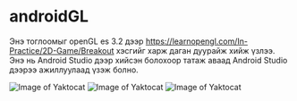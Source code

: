 # androidGL
Энэ тоглоомыг openGL es 3.2 дээр https://learnopengl.com/In-Practice/2D-Game/Breakout хэсгийг харж даган дуурайж хийж үзлээ. 
Энэ нь Android Studio дээр хийсэн болохоор татаж аваад Android Studio дээрээ ажиллуулаад үзэж болно.  

![Image of Yaktocat](https://lh3.googleusercontent.com/fife/ABSRlIo5UPfD9jDitflFXGM_odDC2GiA30qWdE4ddIMqlEB6kqBk9l1FSfmjdiiHpI4cX0R9nGMZY5Ka3z0nLqr2LOUqWPmk-5xyn9GYiTX-XWCMOMXxMkDlovcbTCPVKb6E56XsyYRYkb74n8o-hcxWEhwIDFfC31vnbaDfuVfnR13mmsyQId_8mLFKQEIY5mxQeujAJvOlZIsxqDKzFvBl-ZVMeQn7-RNH5RHE0mfZU3HLKxgO4IUtX4_Rdg84btMlyVr8msorPD-lm81HlZurSoAWmhN0y_-e7ee7emZLlr_u-nP7ydBKRD6S_Th5gd-0c7hNRKwVMLlyzVFLf67cjfm873__SBS1jDuHexQKOpmt4VAtZLG4gnuasExTcMj2wchvwIc69-NWfnXaUAIRCsJxmdETqHeGmWinfYx0Ar63hsiQvzW0F--losX1g72XHdeDDVfCJ311A7gsMCaxi5NVSxYONarzMoRWb3QFolYoNauGpiAVyaK26wH3G1mGS0vjYg4dPshapckawzBb3atMLTs6UrhH5OPB6uospxyojjwXiLrX1k2JxDjx73A_Tpt7GG7-g_09TFYd_WGZLWsODUrYIXZfdZsbSq9itq-QvSMFxNgkPwXHWNk-WxVIdcMBMCT79x0ZotGHO_p1y3wkEUKaDWkNWO5g5aEDgckh3wyg1Hldj3lH6LUzS2qPWBJMnsjGU0Kq2C1I9AXmQd_MCRJ_g7xZkQ=w1366-h630-ft)
![Image of Yaktocat](https://lh3.googleusercontent.com/fife/ABSRlIoklSczWKoWoxXogepWFh6nm5vVw7DlkgHC2UMOG0umRCDKEFjY9cnw5v0zZN4zFcIpCRcaqWuiIxgbWioqiGylpteTfcnwTUuqfdBlpzIcZain95kK3hpeiWc4V8OHfootHvgqNZoe71hyC0DMIKsWXTtIb70vWCg74CGx5Zoy6fpxSqs-up63oHrmBy-a1qr6MpFPskBcJBf9dFNPBa5shKTUx4rQBN8CHN2woaULAOcgjNGTwkiez6Edq8r1YiCx3t7O4U1yclOUZlrR4UuBgnVK_oLm86sr_9gDTo19oozbX3pda7JHAfrWkDVG_ovIwKas8j74f3v5O_yw5uYBkHUGuAVIJiaujZr10Atz-Xywh6eNcqq6w4NNbSlLnkgSi_tt8LFC4WpZmrstC9FZpfGATOFw4lQlyodSIzfX2VPYgB8blPcCWWBxp0AF0wa-xRkaud6qDuGYX9BbHZkZd1U4hxp5-Pw6dcsBL_vuQaWxJWE7EBFnZexpppZD80H6WQ5gwwBWw5JtlPThIgPOpsrb6Goc0XpWUAlRZ1o1POB5PC7YZdNngjMT1vgGbIU-K44IiWFAI6BpXOqg6WSJPyDmvPXIO-0svOL0PJwIwaiCTjDtlpSdVFYMSTKgo2abyEI_BZVGxajqpDA726PGFRqSZ3FQEDO3WUOvtiEJD7X4o9PLga6yx8SuLBnDHXCvX3Ryi6NV4KWPBvJKkWAKVD9WOaxSMg=w1366-h380-ft)
![Image of Yaktocat](https://lh3.googleusercontent.com/fife/ABSRlIqQEZneyI9UeVhAUHuz0wNCyQmUpnVBrcAY1_zyQznTDG-PP4CbsrwyyuJQGe1gTZSjSi-9cpT5-YVi_e9mGR2mss9pxtX3jEgHupohzUQiFylweOwb6yBOfsi2MHrTgcGNvUCnq_lHR1A69fJXBPzKlY0BKCyovkGHs5XW8NJyHWH_u54B1cg5W50TZha2S8SIvsu4sVVj6WgRrSwVdItscYAeTye4xUSvj-5X1sy2xroIWaHx3nW7wAL2LpL3N03JEVFU2mSGv7sbQWr_CcP_7butyz-fCWW1gsW09XI-oyW7c7opCLrR7a4gjQ26eUWov_aGt6apPM8tSUgJIK2hTZmi9aVO9YMH6NbvceAE3Kujd4cB9NCqtq-O6L6M5T6FqRk9Oq2IIe8ZSnP07csd6WzsQ7cV2sTlm6Z-Pw2JXzs2q857ZVLH22DBAwpSt9NJvWUOdmiGY1l77umrv4uZz_1rTz7nTyuiRmwCoFXQ5FG_agCAPrhFfrFB3jkuXXszGt5006MO3JGxlg3yoTYK3ZNo41hr6Cubx2K7IGr8aXSyKwsVGAO7yLCySzk3AzrWaLQ8GpxRS2XCbbdtMELVZZOs-rj7E5mbX75uvydKOxipO6voZWeFnszU-hhhuCbwsDnYDrgWnNiZrFOwNghINzb97jB7Zc81LSE4rxInSusKDVcd2oy6oizJYQrjDnxzXxGYlk7RRhuReyK0CprcTLvQzQAKPA=w1366-h380-ft)
